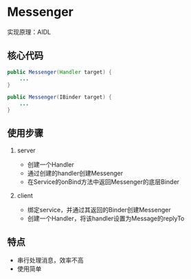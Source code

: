 # Messenger
实现原理：AIDL

## 核心代码

``` Java
public Messenger(Handler target) {
    ...
}

public Messenger(IBinder target) {
    ...
}
```

## 使用步骤
1. server
    - 创建一个Handler
    - 通过创建的handler创建Messenger
    - 在Service的onBind方法中返回Messenger的底层Binder

2. client
    - 绑定service，并通过其返回的Binder创建Messenger
    - 创建一个Handler，将该handler设置为Message的replyTo


## 特点
 - 串行处理消息，效率不高
 - 使用简单